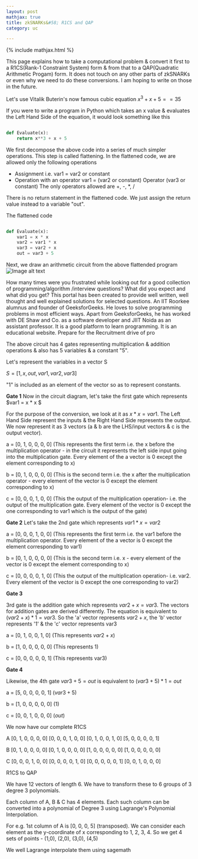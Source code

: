 ```yaml
---
layout: post
mathjax: true
title: zkSNARKs&#58; R1CS and QAP
category: uc

---
```


{% include mathjax.html %}

This page explains how to take a computational problem & convert it first to a R1CS(Rank-1 Constraint System) form & from that to a QAP(Quadratic Arithmetic Progam) form. It does not touch on any other parts of zkSNARKs or even why we need to do these conversions. I am hoping to write on those in the future.  

Let's use Vitalik Buterin's now famous cubic equation $x^3 + x + 5 == 35$

If you were to write a program in Python which takes an x value & evaluates the Left Hand Side of the equation, it would look something like this

~~~python

def Evaluate(x):
    return x**3 + x + 5

~~~

We first decompose the above code into a series of much simpler operations. This step is called flattening.
In the flattened code, we are allowed only the following operations 

- Assignment i.e. var1 = var2 or constant
- Operation with an operator var1 = (var2 or constant) Operator (var3 or constant) 
The only operators allowed are +, -, \*, / 

There is no return statement in the flattened code. We just assign the return value instead to a variable "out".

The flattened code 

~~~python

def Evaluate(x):
    var1 = x * x 
    var2 = var1 * x 
    var3 = var2 + x
    out = var3 + 5
~~~
    

<div>
Next, we draw an arithmetic circuit from the above flattended program
  <img class="image-left" alt="Image alt text"
       title="Optional image title"
       src="https://raw.githubusercontent.com/RisenCrypto/RisenCrypto.github.io/master/images/Circuit.png"
  /> 
  
  <p class = "text-justify">
            How many times were you frustrated while looking
            out for a good collection of programming/algorithm
            /interview questions? What did you expect and what
            did you get? This portal has been created to
            provide well written, well thought and well
            explained solutions for selected questions.
            An IIT Roorkee alumnus and founder of GeeksforGeeks.
            He loves to solve programming problems in most
            efficient ways. Apart from GeeksforGeeks, he has
            worked with DE Shaw and Co. as a software developer 
            and JIIT Noida as an assistant professor. It is a
            good platform to learn programming. It is an
            educational website. Prepare for the Recruitment
            drive of pro
    </p>
</div>
The above circuit has 4 gates representing multiplication & addition operations & also has 5 variables & a constant "5". 

Let's represent the variables in a vector S

$S = [1, x, out, var1, var2, var3]$

"1" is included as an element of the vector so as to represent constants.

**Gate 1**
Now in the circuit diagram, let's take the first gate which represents $var1 = x * x $

For the purpose of the conversion, we look at it as $x * x = var1$. The Left Hand Side represent the inputs & the Right Hand Side represents the output.
We now represent it as 3 vectors (a & b are the LHS/input vectors & c is the output vector).

a = [0, 1, 0, 0, 0, 0] (This represents the first term i.e. the x before the multiplication operator - in the circuit it represents the left side input going into the multiplication gate. Every element of the a vector is 0 except the element corresponding to x)

b = [0, 1, 0, 0, 0, 0] (This is the second term i.e. the x after the multiplication operator - every element of the vector is 0 except the element corresponding to x)

c = [0, 0, 0, 1, 0, 0] (This the output of the multiplication operation- i.e. the output of the multiplication gate. Every element of the vector is 0 except the one corresponding to var1 which is the output of the gate)  

**Gate 2**
Let's take the 2nd gate which represents $var1 * x  = var2$

a = [0, 0, 0, 1, 0, 0] (This represents the first term i.e. the var1 before the multiplication operator. Every element of the a vector is 0 except the element corresponding to var1)

b = [0, 1, 0, 0, 0, 0] (This is the second term i.e. x - every element of the vector is 0 except the element corresponding to x)

c = [0, 0, 0, 0, 1, 0] (This the output of the multiplication operation- i.e. var2. Every element of the vector is 0 except the one corresponding to var2)

**Gate 3**

3rd gate is the addition gate which represents $var2 + x = var3$. The vectors for addition gates are derived differently. The equation is equivalent to $(var2 + x) * 1 = var3$. So the 'a' vector represents $var2 + x$, the 'b' vector represents '1' & the 'c' vector represents var3

a = [0, 1, 0, 0, 1, 0] (This represents $var2 + x$)

b = [1, 0, 0, 0, 0, 0] (This represents 1)

c = [0, 0, 0, 0, 0, 1] (This represents var3)

**Gate 4**

Likewise, the 4th gate $var3 + 5 = out$ is equivalent to $(var3 + 5) * 1 = out$ 

a = [5, 0, 0, 0, 0, 1] ($var3 + 5$)

b = [1, 0, 0, 0, 0, 0] ($1$)

c = [0, 0, 1, 0, 0, 0] ($out$)

We now have our complete R1CS

A
[0, 1, 0, 0, 0, 0]
[0, 0, 0, 1, 0, 0]
[0, 1, 0, 0, 1, 0]
[5, 0, 0, 0, 0, 1]

B
[0, 1, 0, 0, 0, 0]
[0, 1, 0, 0, 0, 0]
[1, 0, 0, 0, 0, 0]
[1, 0, 0, 0, 0, 0]

C
[0, 0, 0, 1, 0, 0]
[0, 0, 0, 0, 1, 0]
[0, 0, 0, 0, 0, 1]
[0, 0, 1, 0, 0, 0]

R1CS to QAP

We have 12 vectors of length 6. We have to transform these to 6 groups of 3 degree 3 polynomials. 

Each column of A, B & C has 4 elements. Each such column can be converted into a polynomial of Degree 3 using Lagrange's Polynomial Interpolation.

For e.g. 1st column of A is [0, 0, 0, 5] (transposed). We can consider each element as the y-coordinate of x corresponding to 1, 2, 3, 4. So we get 4 sets of points - (1,0), (2,0), (3,0), (4,5)

We well Lagrange interpolate them using sagemath


